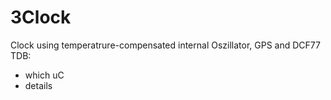 # 3Clock
Clock using temperatrure-compensated internal Oszillator, GPS and DCF77  
TDB: 
- which uC  
- details  
